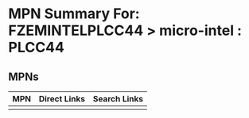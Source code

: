 



# MPN Summary For: FZEMINTELPLCC44 > micro-intel : PLCC44

## MPNs
  

|MPN|Direct Links|Search Links|
| :--- | :--- | :--- |
||||
